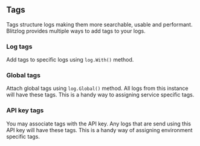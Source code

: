 ## Tags

Tags structure logs making them more searchable, usable and performant. Blitzlog provides multiple ways to add tags to your logs.

### Log tags

Add tags to specific logs using `log.With()` method.

### Global tags

Attach global tags using `log.Global()` method. All logs from this instance will have these tags. This is a handy way to assigning service specific tags.

### API key tags

You may associate tags with the API key. Any logs that are send using this API key will have these tags. This is a handy way of assigning environment specific tags.
